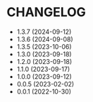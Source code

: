 # CHANGELOG

* 1.3.7 (2024-09-12)
* 1.3.6 (2024-09-08)
* 1.3.5 (2023-10-06)
* 1.3.0 (2023-09-18)
* 1.2.0 (2023-09-18)
* 1.1.0 (2023-09-17)
* 1.0.0 (2023-09-12)
* 0.0.5 (2023-02-02)
* 0.0.1 (2022-10-30)
